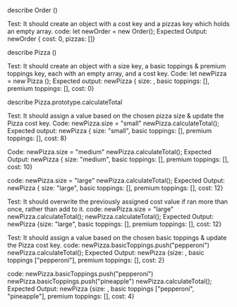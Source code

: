 describe Order ()

Test: It should create an object with a cost key and a pizzas key which holds an empty array.
code: let newOrder = new Order();
Expected Output: newOrder { cost: 0, pizzas: []}

describe Pizza ()

Test: It should create an object with a size key, a basic toppings & premium toppings key, each with an empty array, and a cost key.
Code: let newPizza = new Pizza ();
Expected output: newPizza { size: , basic toppings: [], premium toppings: [], cost: 0}


describe Pizza.prototype.calculateTotal

Test: It should assign a value based on the chosen pizza size & update the Pizza cost key.
Code: 
newPizza.size = "small"
newPizza.calculateTotal();
Expected output: newPizza { size: "small", basic toppings: [], premium toppings: [], cost: 8}

Code: 
newPizza.size = "medium"
newPizza.calculateTotal();
Expected Output: newPizza { size: "medium", basic toppings: [], premium toppings: [], cost: 10}

code: 
newPizza.size = "large"
newPizza.calculateTotal();
Expected Output: newPizza { size: "large", basic toppings: [], premium toppings: [], cost: 12}

Test: It should overwrite the previously assigned cost value if ran more than once, rather than add to it.
code: newPizza.size = "large"
newPizza.calculateTotal();
newPizza.calculateTotal();
Expected Output: newPizza {size: "large", basic toppings: [], premium toppings: [], cost: 12}

Test: It should assign a value based on the chosen basic toppings & update the Pizza cost key.
code: newPizza.basicToppings.push("pepperoni")
newPizza.calculateTotal();
Expected Output: newPizza {size: , basic toppings ["pepperoni"], premium toppings: [], cost: 2}

code: newPizza.basicToppings.push("pepperoni")
newPizza.basicToppings.push("pineapple")
newPizza.calculateTotal();
Expected Output: newPizza {size: , basic toppings ["pepperoni", "pineapple"], premium toppings: [], cost: 4}
